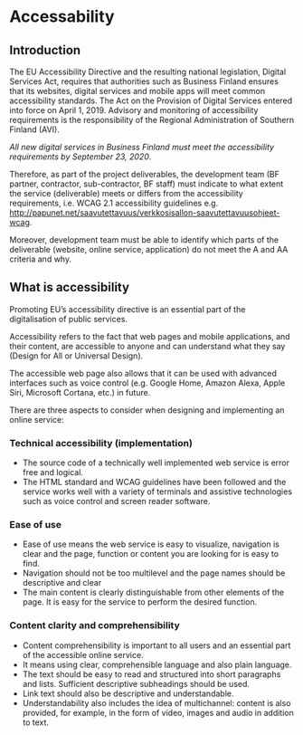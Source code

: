 # Accessability

## Introduction

The EU Accessibility Directive and the resulting national legislation, Digital Services Act, requires that authorities such as Business Finland ensures that its websites, digital services and mobile apps will meet common accessibility standards. The Act on the Provision of Digital Services entered into force on April 1, 2019. Advisory and monitoring of accessibility requirements is the responsibility of the Regional Administration of Southern Finland (AVI). 

*All new digital services in Business Finland must meet the accessibility requirements by September 23, 2020*. 

Therefore, as part of the project deliverables, the development team (BF partner, contractor, sub-contractor, BF staff) must indicate to what extent the service (deliverable) meets or differs from the accessibility requirements, i.e. WCAG 2.1 accessibility guidelines e.g. http://papunet.net/saavutettavuus/verkkosisallon-saavutettavuusohjeet-wcag. 

Moreover, development team must be able to identify which parts of the deliverable (website, online service, application) do not meet the A and AA criteria and why.

## What is accessibility

Promoting EU’s accessibility directive is an essential part of the digitalisation of public services. 

Accessibility refers to the fact that web pages and mobile applications, and their content, are accessible to anyone and can understand what they say (Design for All or Universal Design).

The accessible web page also allows that it can be used with advanced interfaces such as voice control (e.g. Google Home, Amazon Alexa, Apple Siri, Microsoft Cortana, etc.) in future.

There are three aspects to consider when designing and implementing an online service: 

### Technical accessibility (implementation) 

* The source code of a technically well implemented web service is error free and logical. 
* The HTML standard and WCAG guidelines have been followed and the service works well with a variety of terminals and assistive technologies such as voice control and screen reader software. 

### Ease of use 

* Ease of use means the web service is easy to visualize, navigation is clear and the page, function or content you are looking for is easy to find. 
* Navigation should not be too multilevel and the page names should be descriptive and clear 
* The main content is clearly distinguishable from other elements of the page. It is easy for the service to perform the desired function. 

### Content clarity and comprehensibility 

* Content comprehensibility is important to all users and an essential part of the accessible online service. 
* It means using clear, comprehensible language and also plain language. 
* The text should be easy to read and structured into short paragraphs and lists. Sufficient descriptive subheadings should be used. 
* Link text should also be descriptive and understandable. 
* Understandability also includes the idea of ​​multichannel: content is also provided, for example, in the form of video, images and audio in addition to text. 

